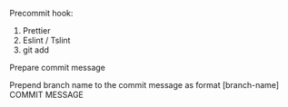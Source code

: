 Precommit hook:

1. Prettier
2. Eslint / Tslint
3. git add

Prepare commit message 

Prepend branch name to the commit message as format [branch-name] COMMIT MESSAGE